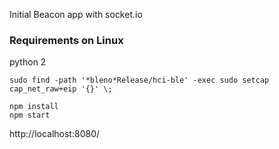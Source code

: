 Initial Beacon app with socket.io

### Requirements on Linux

python 2

~~~
sudo find -path '*bleno*Release/hci-ble' -exec sudo setcap cap_net_raw+eip '{}' \;
~~~

~~~
npm install
npm start
~~~

http://localhost:8080/
